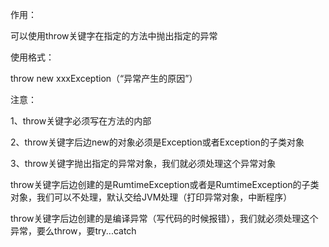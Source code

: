 作用：

可以使用throw关键字在指定的方法中抛出指定的异常

使用格式：

throw new xxxException（“异常产生的原因”）

注意：

1、throw关键字必须写在方法的内部

2、throw关键字后边new的对象必须是Exception或者Exception的子类对象

3、throw关键字抛出指定的异常对象，我们就必须处理这个异常对象

​    throw关键字后边创建的是RumtimeException或者是RumtimeException的子类对象，我们可以不处理，默认交给JVM处理（打印异常对象，中断程序）

throw关键字后边创建的是编译异常（写代码的时候报错），我们就必须处理这个异常，要么throw，要try...catch
